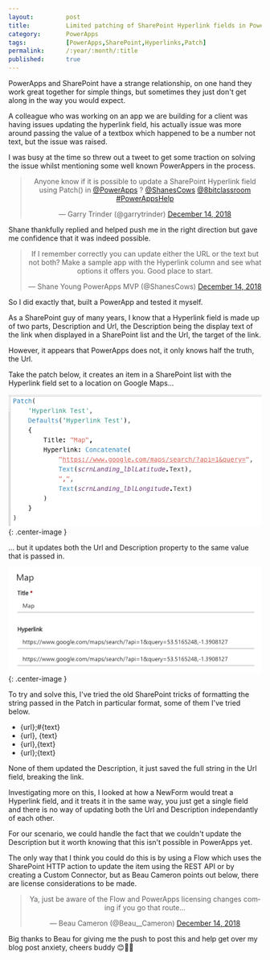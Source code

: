 ```yaml
---
layout:         post
title:          Limited patching of SharePoint Hyperlink fields in PowerApps
category:       PowerApps
tags:           [PowerApps,SharePoint,Hyperlinks,Patch]
permalink:      /:year/:month/:title
published:      true
---
```


PowerApps and SharePoint have a strange relationship, on one hand they work great together for simple things, but sometimes they just don't get along in the way you would expect.

A colleague who was working on an app we are building for a client was having issues updating the hyperlink field, his actually issue was more around passing the value of a textbox which happened to be a number not text, but the issue was raised.

I was busy at the time so threw out a tweet to get some traction on solving the issue whilst mentioning some well known PowerAppers in the process.

<div style="text-align:-webkit-center"><blockquote class="twitter-tweet" data-partner="tweetdeck"><p lang="en" dir="ltr">Anyone know if it is possible to update a SharePoint Hyperlink field using Patch() in <a href="https://twitter.com/PowerApps?ref_src=twsrc%5Etfw">@PowerApps</a> ? <a href="https://twitter.com/ShanesCows?ref_src=twsrc%5Etfw">@ShanesCows</a> <a href="https://twitter.com/8bitclassroom?ref_src=twsrc%5Etfw">@8bitclassroom</a> <a href="https://twitter.com/hashtag/PowerAppsHelp?src=hash&amp;ref_src=twsrc%5Etfw">#PowerAppsHelp</a></p>&mdash; Garry Trinder (@garrytrinder) <a href="https://twitter.com/garrytrinder/status/1073581191410929664?ref_src=twsrc%5Etfw">December 14, 2018</a></blockquote>
<script async src="https://platform.twitter.com/widgets.js" charset="utf-8"></script></div>

Shane thankfully replied and helped push me in the right direction but gave me confidence that it was indeed possible.

<div style="text-align:-webkit-center"><blockquote class="twitter-tweet" data-conversation="none" data-cards="hidden" data-partner="tweetdeck"><p lang="en" dir="ltr">If I remember correctly you can update either the URL or the text but not both? Make a sample app with the Hyperlink column and see what options it offers you. Good place to start.</p>&mdash; Shane Young PowerApps MVP (@ShanesCows) <a href="https://twitter.com/ShanesCows/status/1073585537460699136?ref_src=twsrc%5Etfw">December 14, 2018</a></blockquote>
<script async src="https://platform.twitter.com/widgets.js" charset="utf-8"></script></div>

So I did exactly that, built a PowerApp and tested it myself.

As a SharePoint guy of many years, I know that a Hyperlink field is made up of two parts, Description and Url, the Description being the display text of the link when displayed in a SharePoint list and the Url, the target of the link.

However, it appears that PowerApps does not, it only knows half the truth, the Url.

Take the patch below, it creates an item in a SharePoint list with the Hyperlink field set to a location on Google Maps...

![](/public/img/powerapps/patch-hyperlink.png){: .center-image }

... but it updates both the Url and Description property to the same value that is passed in.

![](/public/img/powerapps/patch-hyperlink-listitem.png){: .center-image }

To try and solve this, I've tried the old SharePoint tricks of formatting the string passed in the Patch in particular format, some of them I've tried below.

 -  {url};#{text}
 -  {url}, {text}
 -  {url},{text}
 -  {url};{text}

 None of them updated the Description, it just saved the full string in the Url field, breaking the link.

Investigating more on this, I looked at how a NewForm would treat a Hyperlink field, and it treats it in the same way, you just get a single field and there is no way of updating both the Url and Description independantly of each other.

For our scenario, we could handle the fact that we couldn't update the Description but it worth knowing that this isn't possible in PowerApps yet. 

The only way that I think you could do this is by using a Flow which uses the SharePoint HTTP action to update the item using the REST API or by creating a Custom Connector, but as Beau Cameron points out below, there are license considerations to be made.

<div style="text-align:-webkit-center"><blockquote class="twitter-tweet" data-partner="tweetdeck"><p lang="en" dir="ltr">Ya, just be aware of the Flow and PowerApps licensing changes coming if you go that route...</p>&mdash; Beau Cameron (@Beau__Cameron) <a href="https://twitter.com/Beau__Cameron/status/1073587580166258688?ref_src=twsrc%5Etfw">December 14, 2018</a></blockquote>
<script async src="https://platform.twitter.com/widgets.js" charset="utf-8"></script></div>

Big thanks to Beau for giving me the push to post this and help get over my blog post anxiety, cheers buddy 😊👍🏻